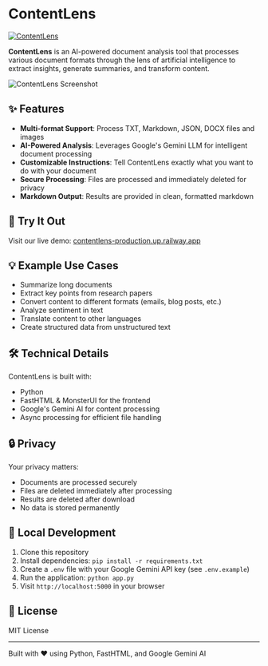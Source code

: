 # ContentLens

[![ContentLens](https://img.shields.io/badge/Try%20It-Live%20Demo-blue)](https://contentlens-production.up.railway.app)

**ContentLens** is an AI-powered document analysis tool that processes various document formats through the lens of artificial intelligence to extract insights, generate summaries, and transform content.

![ContentLens Screenshot](https://via.placeholder.com/800x400?text=ContentLens+Screenshot)

## ✨ Features

- **Multi-format Support**: Process TXT, Markdown, JSON, DOCX files and images
- **AI-Powered Analysis**: Leverages Google's Gemini LLM for intelligent document processing
- **Customizable Instructions**: Tell ContentLens exactly what you want to do with your document
- **Secure Processing**: Files are processed and immediately deleted for privacy
- **Markdown Output**: Results are provided in clean, formatted markdown

## 🚀 Try It Out

Visit our live demo: [contentlens-production.up.railway.app](https://contentlens-production.up.railway.app)

## 💡 Example Use Cases

- Summarize long documents
- Extract key points from research papers
- Convert content to different formats (emails, blog posts, etc.)
- Analyze sentiment in text
- Translate content to other languages
- Create structured data from unstructured text

## 🛠️ Technical Details

ContentLens is built with:
- Python
- FastHTML & MonsterUI for the frontend
- Google's Gemini AI for content processing
- Async processing for efficient file handling

## 🔒 Privacy

Your privacy matters:
- Documents are processed securely
- Files are deleted immediately after processing
- Results are deleted after download
- No data is stored permanently

## 🧩 Local Development

1. Clone this repository
2. Install dependencies: `pip install -r requirements.txt`
3. Create a `.env` file with your Google Gemini API key (see `.env.example`)
4. Run the application: `python app.py`
5. Visit `http://localhost:5000` in your browser

## 📝 License

MIT License

---

Built with ❤️ using Python, FastHTML, and Google Gemini AI


